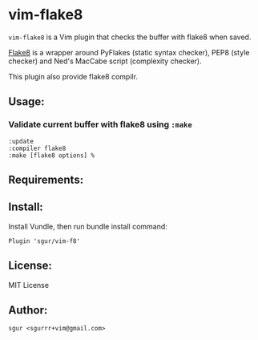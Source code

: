 vim-flake8
===============

`vim-flake8` is a Vim plugin that checks the buffer with flake8 when saved.

[Flake8](http://pypi.python.org/pypi/flake8/) is a wrapper around PyFlakes
(static syntax checker), PEP8 (style checker) and Ned's MacCabe script
(complexity checker).

This plugin also provide flake8 compilr.

Usage:
------

### Validate current buffer with flake8 using `:make`

~~~vim
:update
:compiler flake8
:make [flake8 options] %
~~~

Requirements:
-------------

Install:
--------

Install Vundle, then run bundle install command:

~~~vim
Plugin 'sgur/vim-f8'
~~~

License:
--------

MIT License

Author:
-------

`sgur <sgurrr+vim@gmail.com>`
